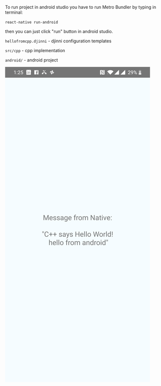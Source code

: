 To run project in android studio you have to run Metro Bundler by typing in terminal:

`react-native run-android`

then you can just click "run" button in android studio.



`hellofromcpp.djinni` - djinni configuration templates

`src/cpp` - cpp implementation

`android/` - android project

![](https://github.com/grzegorzdec/react-native-cpp-poc/blob/master/screenshot.png?raw=true)

